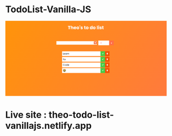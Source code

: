 # TodoList-Vanilla-JS

![Todo app](https://github.com/theodorbigu/TodoList-Vanilla-JS/blob/master/demo/demo.png?raw=true)
<br/>
# Live site : theo-todo-list-vanillajs.netlify.app
